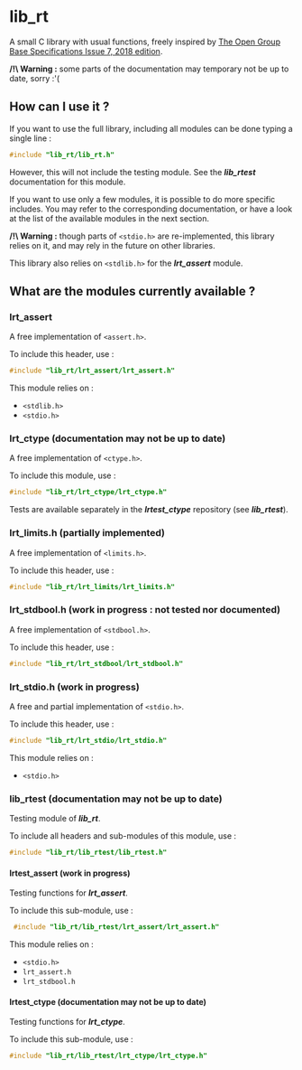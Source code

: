 # lib_rt
A small C library with usual functions, freely inspired by [The Open Group Base Specifications Issue 7, 2018 edition](http://pubs.opengroup.org/onlinepubs/9699919799/).

**/!\\ Warning :** some parts of the documentation may temporary not be up to date, sorry :'(

## How can I use it ?
If you want to use the full library, including all modules can be done typing a single line :
``` C
#include "lib_rt/lib_rt.h"
```
However, this will not include the testing module. See the **_lib_rtest_** documentation for this module.

If you want to use only a few modules, it is possible to do more specific includes. You may refer to the corresponding documentation, or have a look at the list of the available modules in the next section.

**/!\\ Warning :** though parts of ```<stdio.h>``` are re-implemented, this library relies on it, and may rely in the future on other libraries.

This library also relies on ```<stdlib.h>``` for the **_lrt_assert_** module.

## What are the modules currently available ?
### lrt_assert
A free implementation of ```<assert.h>```.

To include this header, use :
``` C
#include "lib_rt/lrt_assert/lrt_assert.h"
```
This module relies on :
  - ```<stdlib.h>```
  - ```<stdio.h>```

### lrt_ctype (documentation may not be up to date)
A free implementation of ```<ctype.h>```.

To include this module, use :
```C
#include "lib_rt/lrt_ctype/lrt_ctype.h"
```
Tests are available separately in the **_lrtest_ctype_** repository (see **_lib_rtest_**).

### lrt_limits.h (partially implemented)
A free implementation of ```<limits.h>```.

To include this header, use :
```C
#include "lib_rt/lrt_limits/lrt_limits.h"
```

### lrt_stdbool.h (work in progress : not tested nor documented)
A free implementation of ```<stdbool.h>```.

To include this header, use :
```C
#include "lib_rt/lrt_stdbool/lrt_stdbool.h"
```

### lrt_stdio.h (work in progress)
A free and partial implementation of ```<stdio.h>```.

To include this header, use :
```C
#include "lib_rt/lrt_stdio/lrt_stdio.h"
```
This module relies on :
  - ```<stdio.h>```

### lib_rtest (documentation may not be up to date)
Testing module of **_lib_rt_**.

To include all headers and sub-modules of this module, use :
```C
#include "lib_rt/lib_rtest/lib_rtest.h"
```

#### lrtest_assert (work in progress)
Testing functions for **_lrt_assert_**.

To include this sub-module, use :
```C
 #include "lib_rt/lib_rtest/lrt_assert/lrt_assert.h"
 ```
 This module relies on :
  - ```<stdio.h>```
  - ```lrt_assert.h```
  - ```lrt_stdbool.h```

#### lrtest_ctype (documentation may not be up to date)
Testing functions for **_lrt_ctype_**.

To include this sub-module, use :
```C
#include "lib_rt/lib_rtest/lrt_ctype/lrt_ctype.h"
```
